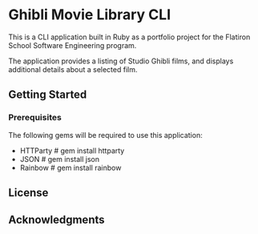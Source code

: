 # Ghibli Movie Library CLI

This is a CLI application built in Ruby as a portfolio project for the Flatiron School Software Engineering program.

The application provides a listing of Studio Ghibli films, and displays additional details about a selected film.


## Getting Started

### Prerequisites
The following gems will be required to use this application:
* HTTParty
        # gem install httparty
* JSON
        # gem install json
* Rainbow
        # gem install rainbow

## License

## Acknowledgments
